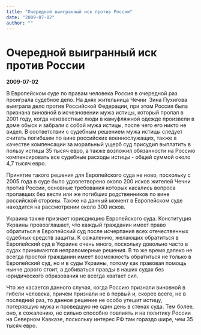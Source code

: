 ```yaml
---
title: "Очередной выигранный иск против России"
date: "2009-07-02"
author: ""
---
```


# Очередной выигранный иск против России

**2009-07-02** 

В Европейском суде по правам человека Россия в очередной раз проиграла судебное дело. На днях жительница Чечни  Зина Пухигова выиграла дело против Российской Федерации, при этом Россия была признана виновной в исчезновении мужа истицы, который пропал в 2001 году, когда неизвестные люди в камуфляжной одежде произвели в доме обыск и забрали с собой мужа истицы, после чего его никто не видел. В соответствии с судебным решением мужа истицы следует считать погибшим по вине российских военнослужащих, также в качестве компенсации за моральный ущерб суд присудил выплатить в пользу истицы 35 тысяч евро, а также возложил обязанности на Россию компенсировать все судебные расходы истицы - общей суммой около 4,7 тысяч евро.

Принятие такого решения для Европейского суда не ново, поскольку с 2005 года в суде было удовлетворено около 200 исков жителей Чечни против России, основные требования которых касались вопроса пропавших без вести или же погибших родственников по вине российской стороны. Также на данный момент в Европейском суде находится на рассмотрении около 300 исков.

Украина также признает юрисдикцию Европейского суда. Конституция Украины провозглашает, что каждый гражданин имеет право обратиться в Европейский суд после исчерпания всех отечественных судебных средств защиты. К сожалению, желающих обратиться в Европейский суд в Украине очень много, поскольку довольно часто в судах принимаются неправомерные решения. В то же время далеко не всегда простой гражданин имеет возможность обратиться не только в Европейский суд, но и в суды Украины, потому как правовая помощь нынче дорого стоит, а добиваться правды в наших судах без юридического образования не всегда хватает сил.  

Что же касается данного случая, когда Россию признали виновной в гибели человека, причем признали не в первый и, скорее всего, не в последний раз, то данное решение не особо утешит истицу, потерявшую мужа и проведшую не один день в стенах суда. Тем более, оно, к сожалению, не сильно способно повлиять и на политику России на Северном Кавказе, поскольку интерес РФ там гораздо шире, чем 35 тысяч евро.